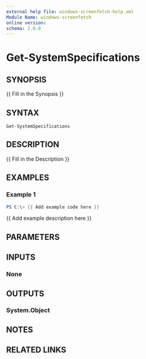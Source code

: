 ```yaml
---
external help file: windows-screenfetch-help.xml
Module Name: windows-screenfetch
online version:
schema: 2.0.0
---
```


# Get-SystemSpecifications

## SYNOPSIS
{{ Fill in the Synopsis }}

## SYNTAX

```
Get-SystemSpecifications
```

## DESCRIPTION
{{ Fill in the Description }}

## EXAMPLES

### Example 1
```powershell
PS C:\> {{ Add example code here }}
```

{{ Add example description here }}

## PARAMETERS

## INPUTS

### None

## OUTPUTS

### System.Object
## NOTES

## RELATED LINKS
